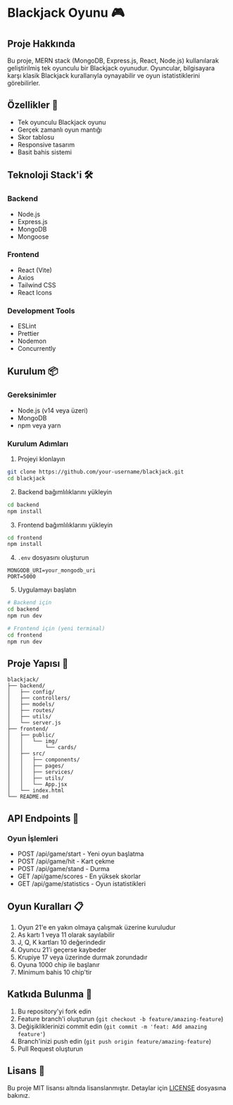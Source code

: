 # Blackjack Oyunu 🎮

## Proje Hakkında

Bu proje, MERN stack (MongoDB, Express.js, React, Node.js) kullanılarak geliştirilmiş tek oyunculu bir Blackjack oyunudur. Oyuncular, bilgisayara karşı klasik Blackjack kurallarıyla oynayabilir ve oyun istatistiklerini görebilirler.

## Özellikler 🌟

- Tek oyunculu Blackjack oyunu
- Gerçek zamanlı oyun mantığı
- Skor tablosu
- Responsive tasarım
- Basit bahis sistemi

## Teknoloji Stack'i 🛠

### Backend

- Node.js
- Express.js
- MongoDB
- Mongoose

### Frontend

- React (Vite)
- Axios
- Tailwind CSS
- React Icons

### Development Tools

- ESLint
- Prettier
- Nodemon
- Concurrently

## Kurulum 📦

### Gereksinimler

- Node.js (v14 veya üzeri)
- MongoDB
- npm veya yarn

### Kurulum Adımları

1. Projeyi klonlayın

```bash
git clone https://github.com/your-username/blackjack.git
cd blackjack
```

2. Backend bağımlılıklarını yükleyin

```bash
cd backend
npm install
```

3. Frontend bağımlılıklarını yükleyin

```bash
cd frontend
npm install
```

4. `.env` dosyasını oluşturun

```env
MONGODB_URI=your_mongodb_uri
PORT=5000
```

5. Uygulamayı başlatın

```bash
# Backend için
cd backend
npm run dev

# Frontend için (yeni terminal)
cd frontend
npm run dev
```

## Proje Yapısı 📁

```
blackjack/
├── backend/
│   ├── config/
│   ├── controllers/
│   ├── models/
│   ├── routes/
│   ├── utils/
│   └── server.js
├── frontend/
│   ├── public/
│   │   └── img/
│   │       └── cards/
│   ├── src/
│   │   ├── components/
│   │   ├── pages/
│   │   ├── services/
│   │   ├── utils/
│   │   └── App.jsx
│   └── index.html
└── README.md
```

## API Endpoints 🔌

### Oyun İşlemleri

- POST /api/game/start - Yeni oyun başlatma
- POST /api/game/hit - Kart çekme
- POST /api/game/stand - Durma
- GET /api/game/scores - En yüksek skorlar
- GET /api/game/statistics - Oyun istatistikleri

## Oyun Kuralları 📋

1. Oyun 21'e en yakın olmaya çalışmak üzerine kuruludur
2. As kartı 1 veya 11 olarak sayılabilir
3. J, Q, K kartları 10 değerindedir
4. Oyuncu 21'i geçerse kaybeder
5. Krupiye 17 veya üzerinde durmak zorundadır
6. Oyuna 1000 chip ile başlanır
7. Minimum bahis 10 chip'tir

## Katkıda Bulunma 🤝

1. Bu repository'yi fork edin
2. Feature branch'i oluşturun (`git checkout -b feature/amazing-feature`)
3. Değişikliklerinizi commit edin (`git commit -m 'feat: Add amazing feature'`)
4. Branch'inizi push edin (`git push origin feature/amazing-feature`)
5. Pull Request oluşturun

## Lisans 📝

Bu proje MIT lisansı altında lisanslanmıştır. Detaylar için [LICENSE](LICENSE) dosyasına bakınız.

